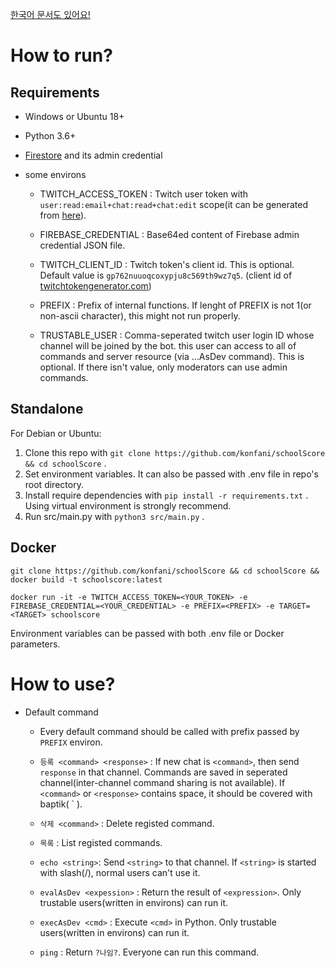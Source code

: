 [한국어 문서도 있어요!](https://github.com/konfani/schoolScore/blob/master/README_ko.md)


How to run?
===
Requirements
---
- Windows or Ubuntu 18+
- Python 3.6+
- [Firestore](https://firebase.google.com/products/firestore) and its admin credential

- some environs
    - TWITCH_ACCESS_TOKEN : Twitch user token with `user:read:email+chat:read+chat:edit` scope(it can be generated from [here](https://twitchtokengenerator.com/quick/o4qKOhbSmI)).

    - FIREBASE_CREDENTIAL : Base64ed content of Firebase admin credential JSON file.
    - TWITCH_CLIENT_ID : Twitch token's client id. This is optional. Default value is `gp762nuuoqcoxypju8c569th9wz7q5`. (client id of [twitchtokengenerator.com]())
    - PREFIX : Prefix of internal functions. If lenght of PREFIX is not 1(or non-ascii character), this might not run properly.
    - TRUSTABLE_USER : Comma-seperated twitch user login ID whose channel will be joined by the bot. this user can access to all of commands and server resource (via ...AsDev command). This is optional. If there isn't value, only moderators can use admin commands.

Standalone
---
For Debian or Ubuntu:
1. Clone this repo with `git clone https://github.com/konfani/schoolScore && cd schoolScore` .
2. Set environment variables. It can also be passed with .env file in repo's root directory.
3. Install require dependencies with `pip install -r requirements.txt` . Using virtual environment is strongly recommend.
4. Run src/main.py with `python3 src/main.py` .

Docker
---
```
git clone https://github.com/konfani/schoolScore && cd schoolScore && docker build -t schoolscore:latest

docker run -it -e TWITCH_ACCESS_TOKEN=<YOUR_TOKEN> -e FIREBASE_CREDENTIAL=<YOUR_CREDENTIAL> -e PREFIX=<PREFIX> -e TARGET=<TARGET> schoolscore
```
Environment variables can be passed with both .env file or Docker parameters.

How to use?
===
- Default command
    - Every default command should be called with prefix passed by `PREFIX` environ.

    - `등록 <command> <response>` : If new chat is `<command>`, then send `response` in that channel. Commands are saved in seperated channel(inter-channel command sharing is not available). If `<command>` or `<response>` contains space, it should be covered with baptik( \` ).
    - `삭제 <command>` : Delete registed command.
    - `목록` : List registed commands.
    - `echo <string>`: Send `<string>` to that channel. If `<string>` is started with slash(/), normal users can't use it.
    - `evalAsDev <expession>` : Return the result of `<expression>`. Only trustable users(written in environs) can run it.
    - `execAsDev <cmd>` : Execute `<cmd>` in Python. Only trustable users(written in environs) can run it.
    - `ping` : Return `?나임?`. Everyone can run this command.